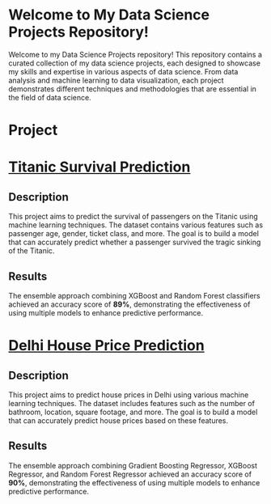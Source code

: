 # Welcome to My Data Science Projects Repository!
Welcome to my Data Science Projects repository! This repository contains a curated collection of my data science projects, each designed to showcase my skills and expertise in various aspects of data science. From data analysis and machine learning to data visualization, each project demonstrates different techniques and methodologies that are essential in the field of data science.
# Project 
# [Titanic Survival Prediction](https://github.com/your-username/your-repo-name)

## Description
This project aims to predict the survival of passengers on the Titanic using machine learning techniques. The dataset contains various features such as passenger age, gender, ticket class, and more. The goal is to build a model that can accurately predict whether a passenger survived the tragic sinking of the Titanic.

## Results
The ensemble approach combining XGBoost and Random Forest classifiers achieved an accuracy score of **89%**, demonstrating the effectiveness of using multiple models to enhance predictive performance.
# [Delhi House Price Prediction](https://github.com/your-username/your-repo-name)

## Description
This project aims to predict house prices in Delhi using various machine learning techniques. The dataset includes features such as the number of bathroom, location, square footage, and more. The goal is to build a model that can accurately predict house prices based on these features.

## Results
The ensemble approach combining Gradient Boosting Regressor, XGBoost Regressor, and Random Forest Regressor achieved an accuracy score of **90%**, demonstrating the effectiveness of using multiple models to enhance predictive performance.
